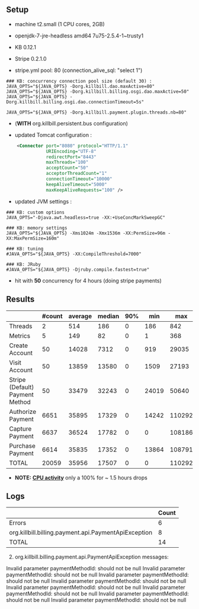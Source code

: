 ## Setup

- machine t2.small (1 CPU cores, 2GB)
- openjdk-7-jre-headless amd64 7u75-2.5.4-1~trusty1

- KB 0.12.1
- Stripe 0.2.1.0
- stripe.yml pool: 80 (connection_alive_sql: "select 1")
  
```
### KB: concurrency connection pool size (default 30) :
JAVA_OPTS="${JAVA_OPTS} -Dorg.killbill.dao.maxActive=80"
JAVA_OPTS="${JAVA_OPTS} -Dorg.killbill.billing.osgi.dao.maxActive=50"
JAVA_OPTS="${JAVA_OPTS} -Dorg.killbill.billing.osgi.dao.connectionTimeout=5s"

JAVA_OPTS="${JAVA_OPTS} -Dorg.killbill.payment.plugin.threads.nb=80"
```

- (**WITH** org.killbill.persistent.bus configuration)

- updated Tomcat configuration :
```xml
    <Connector port="8080" protocol="HTTP/1.1"
               URIEncoding="UTF-8"
               redirectPort="8443"
               maxThreads="100"
               acceptCount="50"
               acceptorThreadCount="1"
               connectionTimeout="10000"
               keepAliveTimeout="5000"
               maxKeepAliveRequests="100" />
```

- updated JVM settings :
```
### KB: custom options
JAVA_OPTS="-Djava.awt.headless=true -XX:+UseConcMarkSweepGC"

### KB: memory settings
JAVA_OPTS="${JAVA_OPTS} -Xms1024m -Xmx1536m -XX:PermSize=96m -XX:MaxPermSize=160m"

### KB: tuning
#JAVA_OPTS="${JAVA_OPTS} -XX:CompileThreshold=7000"

### KB: JRuby
#JAVA_OPTS="${JAVA_OPTS} -Djruby.compile.fastest=true"
```

- hit with **50** concurrency for 4 hours (doing stripe payments)

  
## Results
  
|                                 | #count | average | median | 90% |   min |    max |   errors | bandwidth |
| ------------------------------- | ------ | ------- | ------ | --- | ----- | ------ | -------- | --------- |
|                         Threads |      2 |     514 |    186 |   0 |   186 |    842 | 0.00000% |    0.02/s |
|                         Metrics |      5 |     149 |     82 |   0 |     1 |    368 | 0.20000% |    0.02/s |
|                  Create Account |     50 |   14028 |   7312 |   0 |   919 |  29035 | 0.00000% |    0.73/s |
|                   Visit Account |     50 |   13859 |  13580 |   0 |  1509 |  27193 | 0.00000% |    0.96/s |
| Stripe (Default) Payment Method |     50 |   33479 |  32243 |   0 | 24019 |  50640 | 0.00000% |    0.51/s |
|               Authorize Payment |   6651 |   35895 |  17329 |   0 | 14242 | 110292 | 0.00120% |    0.41/s |
|                 Capture Payment |   6637 |   36524 |  17782 |   0 |     0 | 108186 | 0.00121% |    0.36/s |
|                Purchase Payment |   6614 |   35835 |  17352 |   0 | 13864 | 108791 | 0.00000% |    0.41/s |
|                           TOTAL |  20059 |   35956 |  17507 |   0 |     0 | 110292 | 0.00085% |    1.22/s |

- **NOTE:** **[CPU activity](../run-10_1/cpu_activity.png)** only a 100% for ~ 1.5 hours drops


## Logs

|                                                       | Count |
| ----------------------------------------------------- | ----- |
|                                                Errors |     6 |
|  org.killbill.billing.payment.api.PaymentApiException |     8 |
|                                                 TOTAL |    14 |



2. org.killbill.billing.payment.api.PaymentApiException messages:

  Invalid parameter paymentMethodId: should not be null
  Invalid parameter paymentMethodId: should not be null
  Invalid parameter paymentMethodId: should not be null
  Invalid parameter paymentMethodId: should not be null
  Invalid parameter paymentMethodId: should not be null
  Invalid parameter paymentMethodId: should not be null
  Invalid parameter paymentMethodId: should not be null
  Invalid parameter paymentMethodId: should not be null

